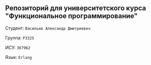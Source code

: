 ## **Репозиторий для университетского курса "Функциональное программирование"**

Студент: ```Васильев Александр Дмитриевич```

Группа: ```P3325```

ИСУ: ```367962```

Язык: ```Erlang```
